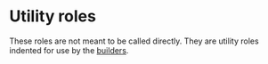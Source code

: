# Utility roles

These roles are not meant to be called directly. They are utility roles indented for use by the [builders](../builders/).
